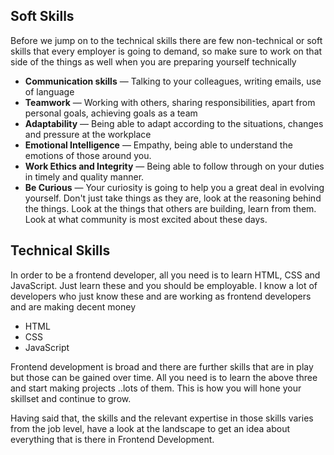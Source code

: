 ## Soft Skills
Before we jump on to the technical skills there are few non-technical or soft skills that every employer is going to demand, so make sure to work on that side of the things as well when you are preparing yourself technically

* **Communication skills** — Talking to your colleagues, writing emails, use of language
* **Teamwork** — Working with others, sharing responsibilities, apart from personal goals, achieving goals as a team
* **Adaptability** — Being able to adapt according to the situations, changes and pressure at the workplace
* **Emotional Intelligence** — Empathy, being able to understand the emotions of those around you.
* **Work Ethics and Integrity** — Being able to follow through on your duties in timely and quality manner.
* **Be Curious** — Your curiosity is going to help you a great deal in evolving yourself. Don't just take things as they are, look at the reasoning behind the things. Look at the things that others are building, learn from them. Look at what community is most excited about these days.

## Technical Skills
In order to be a frontend developer, all you need is to learn HTML, CSS and JavaScript. Just learn these and you should be employable. I know a lot of developers who just know these and are working as frontend developers and are making decent money

* HTML
* CSS
* JavaScript 

Frontend development is broad and there are further skills that are in play but those can be gained over time. All you need is to learn the above three and start making projects ..lots of them. This is how you will hone your skillset and continue to grow. 

Having said that, the skills and the relevant expertise in those skills varies from the job level, have a look at the landscape to get an idea about everything that is there in Frontend Development.
